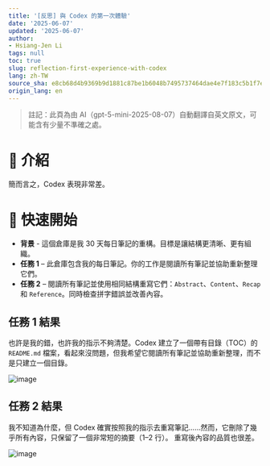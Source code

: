 ```yaml
---
title: '[反思] 與 Codex 的第一次體驗'
date: '2025-06-07'
updated: '2025-06-07'
author:
- Hsiang-Jen Li
tags: null
toc: true
slug: reflection-first-experience-with-codex
lang: zh-TW
source_sha: e8cb68d4b9369b9d1881c87be1b6048b7495737464dae4e7f183c5b1f7e1cae3
origin_lang: en
---
```


> 註記：此頁為由 AI（gpt-5-mini-2025-08-07）自動翻譯自英文原文，可能含有少量不準確之處。

# 📌 介紹

簡而言之，Codex 表現非常差。

<!-- more -->

# 🚀 快速開始

- **背景** - 這個倉庫是我 30 天每日筆記的重構。目標是讓結構更清晰、更有組織。
- **任務 1** – 此倉庫包含我的每日筆記。你的工作是閱讀所有筆記並協助重新整理它們。
- **任務 2** – 閱讀所有筆記並使用相同結構重寫它們：`Abstract`、`Content`、`Recap` 和 `Reference`。同時檢查拼字錯誤並改善內容。

## 任務 1 結果

也許是我的錯，也許我的指示不夠清楚。Codex 建立了一個帶有目錄（TOC）的 `README.md` 檔案，看起來沒問題，但我希望它閱讀所有筆記並協助重新整理，而不是只建立一個目錄。

![image](https://hackmd.io/_uploads/H1YcGqxQee.png)


## 任務 2 結果

我不知道為什麼，但 Codex 確實按照我的指示去重寫筆記……然而，它刪除了幾乎所有內容，只保留了一個非常短的摘要（1–2 行）。
重寫後內容的品質也很差。

![image](https://hackmd.io/_uploads/ryity9eXgg.png)
